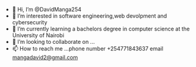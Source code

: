 - 👋 Hi, I’m @DavidManga254
- 👀 I’m interested in software engineering,web devolpment and cybersecurity
- 🌱 I’m currently learning a bachelors degree in computer science at the University of Nairobi
- 💞️ I’m looking to collaborate on ...
- 📫 How to reach me ...phone number +254771843637
                         email mangadavid2@gmail.com

<!---
DavidManga254/DavidManga254 is a ✨ special ✨ repository because its `README.md` (this file) appears on your GitHub profile.
You can click the Preview link to take a look at your changes.
--->
